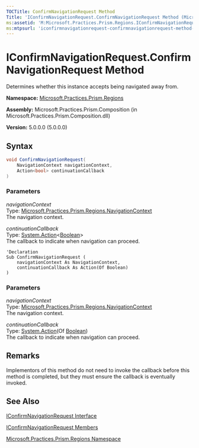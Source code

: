 ```yaml
---
TOCTitle: ConfirmNavigationRequest Method
Title: 'IConfirmNavigationRequest.ConfirmNavigationRequest Method (Microsoft.Practices.Prism.Regions)'
ms:assetid: 'M:Microsoft.Practices.Prism.Regions.IConfirmNavigationRequest.ConfirmNavigationRequest(Microsoft.Practices.Prism.Regions.NavigationContext,System.Action{System.Boolean})'
ms:mtpsurl: 'iconfirmnavigationrequest-confirmnavigationrequest-method-mspp-regions.md'
---
```


# IConfirmNavigationRequest.ConfirmNavigationRequest Method

Determines whether this instance accepts being navigated away from.

**Namespace:** [Microsoft.Practices.Prism.Regions](/patterns-practices/reference/mspp-regions-namespaces)

**Assembly:** Microsoft.Practices.Prism.Composition (in Microsoft.Practices.Prism.Composition.dll)

**Version:** 5.0.0.0 (5.0.0.0)

## Syntax
```C#
void ConfirmNavigationRequest(
	NavigationContext navigationContext,
	Action<bool> continuationCallback
)
```

### Parameters

*navigationContext*  
Type: [Microsoft.Practices.Prism.Regions.NavigationContext](/patterns-practices/reference/navigationcontext-class-mspp-regions)  
The navigation context.

*continuationCallback*  
Type: [System.Action](http://msdn.microsoft.com/en-us/library/018hxwa8)&lt;[Boolean](http://msdn.microsoft.com/en-us/library/a28wyd50)&gt;  
The callback to indicate when navigation can proceed.



```VB
'Declaration
Sub ConfirmNavigationRequest ( 
	navigationContext As NavigationContext,
	continuationCallback As Action(Of Boolean)
)
```

### Parameters

*navigationContext*  
Type: [Microsoft.Practices.Prism.Regions.NavigationContext](/patterns-practices/reference/navigationcontext-class-mspp-regions)  
The navigation context.

*continuationCallback*  
Type: [System.Action](http://msdn.microsoft.com/en-us/library/018hxwa8)(Of [Boolean](http://msdn.microsoft.com/en-us/library/a28wyd50))  
The callback to indicate when navigation can proceed.

## Remarks

 Implementors of this method do not need to invoke the callback before this method is completed, but they must ensure the callback is eventually invoked.

## See Also

[IConfirmNavigationRequest Interface](/patterns-practices/reference/iconfirmnavigationrequest-interface-mspp-regions)

[IConfirmNavigationRequest Members](/patterns-practices/reference/iconfirmnavigationrequest-members-mspp-regions)

[Microsoft.Practices.Prism.Regions Namespace](/patterns-practices/reference/mspp-regions-namespaces)
